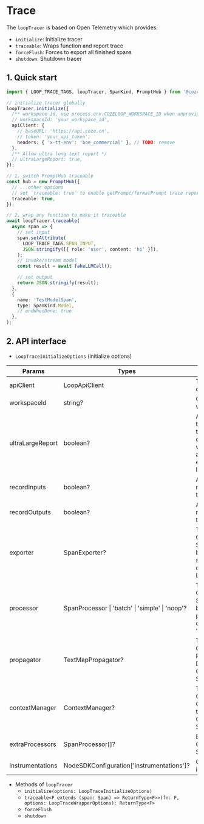 # Trace

The `loopTracer` is based on Open Telemetry which provides:
* `initialize`: Initialize tracer
* `traceable`: Wraps function and report trace
* `forceFlush`: Forces to export all finished spans
* `shutdown`: Shutdown tracer

## 1. Quick start
```typescript
import { LOOP_TRACE_TAGS, loopTracer, SpanKind, PromptHub } from '@cozeloop/ai';

// initialize tracer globally
loopTracer.initialize({
  /** workspace id, use process.env.COZELOOP_WORKSPACE_ID when unprovided */
  // workspaceId: 'your_workspace_id',
  apiClient: {
    // baseURL: 'https://api.coze.cn',
    // token: 'your_api_token',
    headers: { 'x-tt-env': 'boe_commercial' }, // TODO: remove
  },
  /** Allow ultra long text report */
  // ultraLargeReport: true,
});

// 1. switch PromptHub traceable
const hub = new PromptHub({
  // ...other options
  // set `traceable: true` to enable getPrompt/formatPrompt trace report
  traceable: true,
});

// 2. wrap any function to make it traceable
await loopTracer.traceable(
  async span => {
    // set input
    span.setAttribute(
      LOOP_TRACE_TAGS.SPAN_INPUT,
      JSON.stringify([{ role: 'user', content: 'hi' }]),
    );
    // invoke/stream model
    const result = await fakeLLMCall();

    // set output
    return JSON.stringify(result);
  },
  {
    name: 'TestModelSpan',
    type: SpanKind.Model,
    // endWhenDone: true
  },
);
```

## 2. API interface

* `LoopTraceInitializeOptions` (initialize options)

| Params | Types | Description |
|--------|-------|-------------|
| apiClient | LoopApiClient | The Loop API client |
| workspaceId | string? | Coze Loop workspace ID |
| ultraLargeReport | boolean? | Allow ultra long text report. If true, the entire content of input and output will be uploaded and reported when exceed the length limit |
| recordInputs | boolean? | Allow input info reporting. Default: true |
| recordOutputs | boolean? | Allow output info reporting. Default: true |
| exporter | SpanExporter? | The OpenTelemetry SpanExporter to be used for sending traces data. Default: LoopTraceExporter |
| processor | SpanProcessor \| 'batch' \| 'simple' \| 'noop'? | The OpenTelemetry SpanProcessor to be used for processing traces data. Default: 'batch' |
| propagator | TextMapPropagator? | The OpenTelemetry Propagator to use. Defaults to OpenTelemetry SDK defaults |
| contextManager | ContextManager? | The OpenTelemetry ContextManager to use. Defaults to OpenTelemetry SDK defaults |
| extraProcessors | SpanProcessor[]? | Extra OpenTelemetry SpanProcessor |
| instrumentations | NodeSDKConfiguration['instrumentations']? | Custom instrumentations |

* Methods of `loopTracer`
  * `initialize(options: LoopTraceInitializeOptions)`
  * `traceable<F extends (span: Span) => ReturnType<F>>(fn: F, options: LoopTraceWrapperOptions): ReturnType<F>`
  * `forceFlush`
  * `shutdown`

